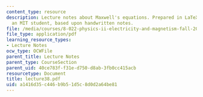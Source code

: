 ```yaml
---
content_type: resource
description: Lecture notes about Maxwell's equations. Prepared in LaTeX by James Silva,
  an MIT student, based upon handwritten notes.
file: /media/courses/8-022-physics-ii-electricity-and-magnetism-fall-2006/a1416d35c446b9b51d5c8d0d2a64be81_lecture38.pdf
file_type: application/pdf
learning_resource_types:
- Lecture Notes
ocw_type: OCWFile
parent_title: Lecture Notes
parent_type: CourseSection
parent_uid: 40ce783f-f31e-d750-d8ab-3fb0cc415acb
resourcetype: Document
title: lecture38.pdf
uid: a1416d35-c446-b9b5-1d5c-8d0d2a64be81
---
```

